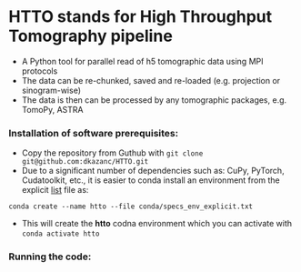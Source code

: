 # HTTO stands for High Throughput Tomography pipeline
* A Python tool for parallel read of h5 tomographic data using MPI protocols
* The data can be re-chunked, saved and re-loaded (e.g. projection or sinogram-wise)
* The data is then can be processed by any tomographic packages, e.g. TomoPy, ASTRA

### Installation of software prerequisites:
* Copy the repository from Guthub with `git clone git@github.com:dkazanc/HTTO.git`
* Due to a significant number of dependencies such as: CuPy, PyTorch, Cudatoolkit, etc., it is easier to conda install an environment from the explicit [list](https://github.com/dkazanc/HTTO/blob/master/conda/specs_env_explicit.txt) file as: 
```
conda create --name htto --file conda/specs_env_explicit.txt
```
* This will create the **htto** codna environment which you can activate with `conda activate htto`

### Running the code:
